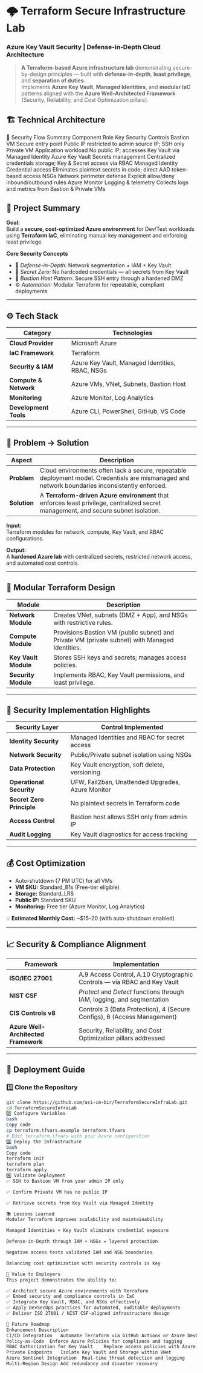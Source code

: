 # 🌩️ Terraform Secure Infrastructure Lab  
### Azure Key Vault Security | Defense-in-Depth Cloud Architecture

> **A Terraform-based Azure infrastructure lab** demonstrating secure-by-design principles — built with **defense-in-depth**, **least privilege**, and **separation of duties**.  
> Implements **Azure Key Vault**, **Managed Identities**, and **modular IaC** patterns aligned with the **Azure Well-Architected Framework** (Security, Reliability, and Cost Optimization pillars).

## 🏗️ Technical Architecture

             

🔐 Security Flow Summary
Component	Role	Key Security Controls
Bastion VM	Secure entry point	Public IP restricted to admin source IP; SSH only
Private VM	Application workload	No public IP; accesses Key Vault via Managed Identity
Azure Key Vault	Secrets management	Centralized credentials storage; Key & Secret access via RBAC
Managed Identity	Credential access	Eliminates plaintext secrets in code; direct AAD token-based access
NSGs	Network perimeter defense	Explicit allow/deny inbound/outbound rules
Azure Monitor	Logging & telemetry	Collects logs and metrics from Bastion & Private VMs
## 🧱 Project Summary

**Goal:**  
Build a **secure, cost-optimized Azure environment** for Dev/Test workloads using **Terraform IaC**, eliminating manual key management and enforcing least privilege.

**Core Security Concepts**
- 🧩 *Defense-in-Depth:* Network segmentation + IAM + Key Vault  
- 🔐 *Secret Zero:* No hardcoded credentials — all secrets from Key Vault  
- 🧱 *Bastion Host Pattern:* Secure SSH entry through a hardened DMZ  
- ⚙️ *Automation:* Modular Terraform for repeatable, compliant deployments  

---

## ⚙️ Tech Stack

| Category | Technologies |
|-----------|--------------|
| **Cloud Provider** | Microsoft Azure |
| **IaC Framework** | Terraform |
| **Security & IAM** | Azure Key Vault, Managed Identities, RBAC, NSGs |
| **Compute & Network** | Azure VMs, VNet, Subnets, Bastion Host |
| **Monitoring** | Azure Monitor, Log Analytics |
| **Development Tools** | Azure CLI, PowerShell, GitHub, VS Code |

---

## 🧠 Problem → Solution

| Aspect | Description |
|---------|-------------|
| **Problem** | Cloud environments often lack a secure, repeatable deployment model. Credentials are mismanaged and network boundaries inconsistently enforced. |
| **Solution** | A **Terraform-driven Azure environment** that enforces least privilege, centralized secret management, and secure subnet isolation. |

**Input:**  
Terraform modules for network, compute, Key Vault, and RBAC configurations.

**Output:**  
A **hardened Azure lab** with centralized secrets, restricted network access, and automated cost controls.

---

## 🧩 Modular Terraform Design

| Module | Description |
|---------|-------------|
| **Network Module** | Creates VNet, subnets (DMZ + App), and NSGs with restrictive rules. |
| **Compute Module** | Provisions Bastion VM (public subnet) and Private VM (private subnet) with Managed Identities. |
| **Key Vault Module** | Stores SSH keys and secrets; manages access policies. |
| **Security Module** | Implements RBAC, Key Vault permissions, and least privilege. |

---

## 🔐 Security Implementation Highlights

| Security Layer | Control Implemented |
|----------------|---------------------|
| **Identity Security** | Managed Identities and RBAC for secret access |
| **Network Security** | Public/Private subnet isolation using NSGs |
| **Data Protection** | Key Vault encryption, soft delete, versioning |
| **Operational Security** | UFW, Fail2ban, Unattended Upgrades, Azure Monitor |
| **Secret Zero Principle** | No plaintext secrets in Terraform code |
| **Access Control** | Bastion host allows SSH only from admin IP |
| **Audit Logging** | Key Vault diagnostics for access tracking |

---

## 💰 Cost Optimization

- Auto-shutdown (7 PM UTC) for all VMs  
- **VM SKU:** Standard_B1s (Free-tier eligible)  
- **Storage:** Standard_LRS  
- **Public IP:** Standard SKU  
- **Monitoring:** Free tier (Azure Monitor, Log Analytics)  

💡 **Estimated Monthly Cost:** ~$15–20 (with auto-shutdown enabled)

---

## 📈 Security & Compliance Alignment

| Framework | Implementation |
|------------|----------------|
| **ISO/IEC 27001** | A.9 Access Control, A.10 Cryptographic Controls — via RBAC and Key Vault |
| **NIST CSF** | *Protect* and *Detect* functions through IAM, logging, and segmentation |
| **CIS Controls v8** | Controls 3 (Data Protection), 4 (Secure Configs), 6 (Access Management) |
| **Azure Well-Architected Framework** | Security, Reliability, and Cost Optimization pillars addressed |

---

## 🧰 Deployment Guide

### 1️⃣ Clone the Repository
```bash
git clone https://github.com/asi-im-bir/TerraformSecureInfraLab.git
cd TerraformSecureInfraLab
2️⃣ Configure Variables
bash
Copy code
cp terraform.tfvars.example terraform.tfvars
# Edit terraform.tfvars with your Azure configuration
3️⃣ Deploy the Infrastructure
bash
Copy code
terraform init
terraform plan
terraform apply
4️⃣ Validate Deployment
✅ SSH to Bastion VM from your admin IP only

✅ Confirm Private VM has no public IP

✅ Retrieve secrets from Key Vault via Managed Identity

📚 Lessons Learned
Modular Terraform improves scalability and maintainability

Managed Identities + Key Vault eliminate credential exposure

Defense-in-Depth through IAM + NSGs = layered protection

Negative access tests validated IAM and NSG boundaries

Balancing cost optimization with security controls is key

💼 Value to Employers
This project demonstrates the ability to:

✅ Architect secure Azure environments with Terraform
✅ Embed security and compliance controls in IaC
✅ Integrate Key Vault, RBAC, and NSGs effectively
✅ Apply DevSecOps practices for automated, auditable deployments
✅ Deliver ISO 27001 / NIST CSF-aligned infrastructure design

🧩 Future Roadmap
Enhancement	Description
CI/CD Integration	Automate Terraform via GitHub Actions or Azure DevOps
Policy-as-Code	Enforce Azure Policies for compliance and tagging
RBAC Authorization for Key Vault	Replace access policies with Azure RBAC
Private Endpoints	Isolate Key Vault and Storage within VNet
Azure Sentinel Integration	Real-time threat detection and logging
Multi-Region Design	Add redundancy and disaster recovery
